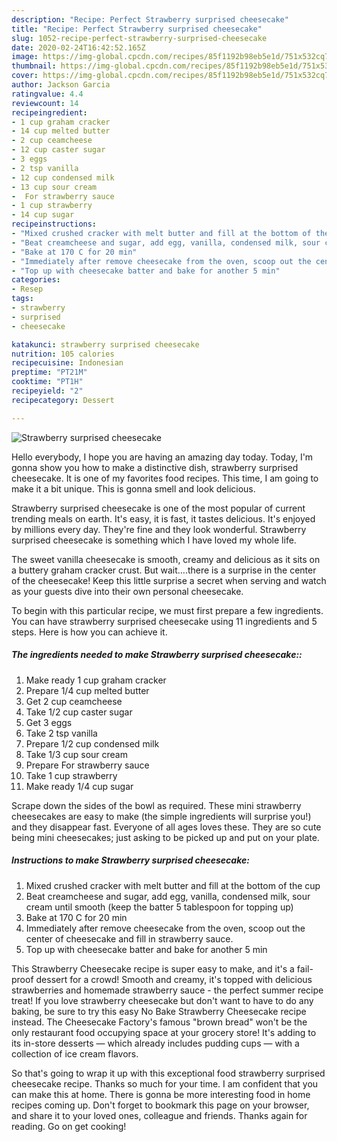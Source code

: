 ```yaml
---
description: "Recipe: Perfect Strawberry surprised cheesecake"
title: "Recipe: Perfect Strawberry surprised cheesecake"
slug: 1052-recipe-perfect-strawberry-surprised-cheesecake
date: 2020-02-24T16:42:52.165Z
image: https://img-global.cpcdn.com/recipes/85f1192b98eb5e1d/751x532cq70/strawberry-surprised-cheesecake-recipe-main-photo.jpg
thumbnail: https://img-global.cpcdn.com/recipes/85f1192b98eb5e1d/751x532cq70/strawberry-surprised-cheesecake-recipe-main-photo.jpg
cover: https://img-global.cpcdn.com/recipes/85f1192b98eb5e1d/751x532cq70/strawberry-surprised-cheesecake-recipe-main-photo.jpg
author: Jackson Garcia
ratingvalue: 4.4
reviewcount: 14
recipeingredient:
- 1 cup graham cracker
- 14 cup melted butter
- 2 cup ceamcheese
- 12 cup caster sugar
- 3 eggs
- 2 tsp vanilla
- 12 cup condensed milk
- 13 cup sour cream
-  For strawberry sauce
- 1 cup strawberry
- 14 cup sugar
recipeinstructions:
- "Mixed crushed cracker with melt butter and fill at the bottom of the cup"
- "Beat creamcheese and sugar, add egg, vanilla, condensed milk, sour cream until smooth (keep the batter 5 tablespoon for topping up)"
- "Bake at 170 C for 20 min"
- "Immediately after remove cheesecake from the oven, scoop out the center of cheesecake and fill in strawberry sauce."
- "Top up with cheesecake batter and bake for another 5 min"
categories:
- Resep
tags:
- strawberry
- surprised
- cheesecake

katakunci: strawberry surprised cheesecake
nutrition: 105 calories
recipecuisine: Indonesian
preptime: "PT21M"
cooktime: "PT1H"
recipeyield: "2"
recipecategory: Dessert

---
```



![Strawberry surprised cheesecake](https://img-global.cpcdn.com/recipes/85f1192b98eb5e1d/751x532cq70/strawberry-surprised-cheesecake-recipe-main-photo.jpg)

Hello everybody, I hope you are having an amazing day today. Today, I'm gonna show you how to make a distinctive dish, strawberry surprised cheesecake. It is one of my favorites food recipes. This time, I am going to make it a bit unique. This is gonna smell and look delicious.

Strawberry surprised cheesecake is one of the most popular of current trending meals on earth. It's easy, it is fast, it tastes delicious. It's enjoyed by millions every day. They're fine and they look wonderful. Strawberry surprised cheesecake is something which I have loved my whole life.

The sweet vanilla cheesecake is smooth, creamy and delicious as it sits on a buttery graham cracker crust. But wait….there is a surprise in the center of the cheesecake! Keep this little surprise a secret when serving and watch as your guests dive into their own personal cheesecake.


To begin with this particular recipe, we must first prepare a few ingredients. You can have strawberry surprised cheesecake using 11 ingredients and 5 steps. Here is how you can achieve it.

##### The ingredients needed to make Strawberry surprised cheesecake::

1. Make ready 1 cup graham cracker
1. Prepare 1/4 cup melted butter
1. Get 2 cup ceamcheese
1. Take 1/2 cup caster sugar
1. Get 3 eggs
1. Take 2 tsp vanilla
1. Prepare 1/2 cup condensed milk
1. Take 1/3 cup sour cream
1. Prepare  For strawberry sauce
1. Take 1 cup strawberry
1. Make ready 1/4 cup sugar


Scrape down the sides of the bowl as required. These mini strawberry cheesecakes are easy to make (the simple ingredients will surprise you!) and they disappear fast. Everyone of all ages loves these. They are so cute being mini cheesecakes; just asking to be picked up and put on your plate. 

##### Instructions to make Strawberry surprised cheesecake:

1. Mixed crushed cracker with melt butter and fill at the bottom of the cup
1. Beat creamcheese and sugar, add egg, vanilla, condensed milk, sour cream until smooth (keep the batter 5 tablespoon for topping up)
1. Bake at 170 C for 20 min
1. Immediately after remove cheesecake from the oven, scoop out the center of cheesecake and fill in strawberry sauce.
1. Top up with cheesecake batter and bake for another 5 min


This Strawberry Cheesecake recipe is super easy to make, and it&#39;s a fail-proof dessert for a crowd! Smooth and creamy, it&#39;s topped with delicious strawberries and homemade strawberry sauce - the perfect summer recipe treat! If you love strawberry cheesecake but don&#39;t want to have to do any baking, be sure to try this easy No Bake Strawberry Cheesecake recipe instead. The Cheesecake Factory&#39;s famous &#34;brown bread&#34; won&#39;t be the only restaurant food occupying space at your grocery store! It&#39;s adding to its in-store desserts — which already includes pudding cups — with a collection of ice cream flavors. 

So that's going to wrap it up with this exceptional food strawberry surprised cheesecake recipe. Thanks so much for your time. I am confident that you can make this at home. There is gonna be more interesting food in home recipes coming up. Don't forget to bookmark this page on your browser, and share it to your loved ones, colleague and friends. Thanks again for reading. Go on get cooking!
